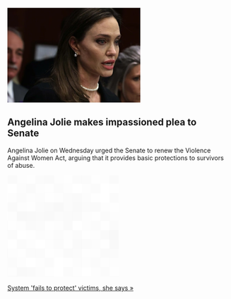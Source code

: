 
![Angelina Jolie makes impassioned plea to Senate](./20220210175847.png)
## Angelina Jolie makes impassioned plea to Senate

Angelina Jolie on Wednesday urged the Senate to renew the Violence Against Women Act, arguing that it provides basic protections to survivors of abuse.

![pic](../square_bg.png)

[System 'fails to protect' victims, she says »](https://www.yahoo.com/entertainment/angelina-jolie-speaks-capitol-hill-015738544.html)

